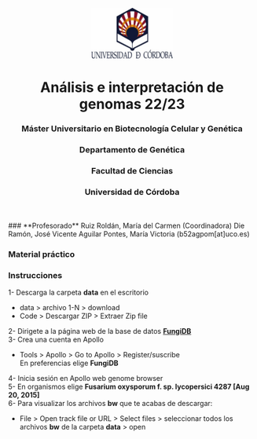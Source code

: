 <p align="center" width="100%">
    <img width="33%" src="figures/uco.jpg" alt="Logo Universidad de Córdoba"/>
</p>


<h1 align="center">Análisis e interpretación de genomas 22/23</h1>

<h3 align="center">Máster Universitario en Biotecnología Celular y Genética</h3>  
<h3 align="center">Departamento de Genética</h3>  
<h3 align="center">Facultad de Ciencias</h3>  
<h3 align="center">Universidad de Córdoba</h3>
</br>
</br>
### **Profesorado**
Ruiz Roldán, María del Carmen (Coordinadora)  
Die Ramón, José Vicente  
Aguilar Pontes, María Victoria (b52agpom[at]uco.es)

### Material práctico 

### **Instrucciones**
1- Descarga la carpeta **data** en el escritorio  
- data > archivo 1-N > download  
- Code > Descargar ZIP > Extraer Zip file  

2- Dirigete a la página web de la base de datos **[FungiDB](https://fungidb.org/fungidb/app)**  
3- Crea una cuenta en Apollo  
- Tools > Apollo > Go to Apollo > Register/suscribe  
En preferencias elige **FungiDB**  

4- Inicia sesión en Apollo web genome browser  
5- En organismos elige **Fusarium oxysporum f. sp. lycopersici 4287 [Aug 20, 2015]**  
6- Para visualizar los archivos **bw** que te acabas de descargar:  
- File > Open track file or URL > Select files > seleccionar todos los archivos **bw** de la carpeta __data__ > open
	

